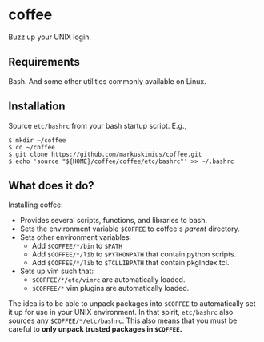 # coffee
Buzz up your UNIX login.

## Requirements
Bash. And some other utilities commonly available on Linux.

## Installation
Source `etc/bashrc` from your bash startup script.  E.g.,

```
$ mkdir ~/coffee
$ cd ~/coffee
$ git clone https://github.com/markuskimius/coffee.git
$ echo 'source "${HOME}/coffee/coffee/etc/bashrc"' >> ~/.bashrc
```

## What does it do?
Installing coffee:

* Provides several scripts, functions, and libraries to bash.
* Sets the environment variable `$COFFEE` to coffee's _parent_ directory.
* Sets other environment variables:
  * Add `$COFFEE/*/bin` to `$PATH`
  * Add `$COFFEE/*/lib` to `$PYTHONPATH` that contain python scripts.
  * Add `$COFFEE/*/lib` to `$TCLLIBPATH` that contain pkgIndex.tcl.
* Sets up vim such that:
  * `$COFFEE/*/etc/vimrc` are automatically loaded.
  * `$COFFEE/*` vim plugins are automatically loaded.

The idea is to be able to unpack packages into `$COFFEE` to automatically set
it up for use in your UNIX environment.  In that spirit, `etc/bashrc` also
sources any `$COFFEE/*/etc/bashrc`.  This also means that you must be careful
to **only unpack trusted packages in `$COFFEE`.**

